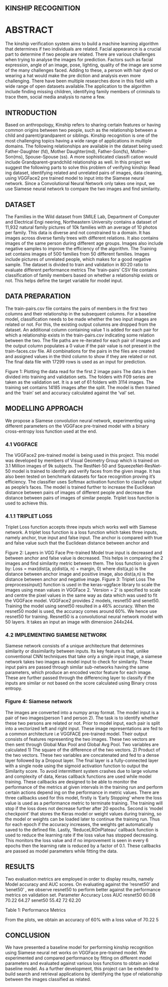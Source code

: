 
## KINSHIP RECOGNITION 

# ABSTRACT 
The kinship verification system aims to build a machine learning algorithm that determines if two individuals are related. Facial appearance is a crucial part to determine if two people are related. There are various challenges when trying to analyse the images for prediction. Factors such as facial expression, angle of an image, pose, lighting, quality of the image are some of the many challenges faced. Adding to these, a person with hair dyed or wearing a hat would make the pre diction and analysis even more challenging. There have been multiple researches done in this field with a wide range of open datasets available.The application to the algorithm include finding missing children, identifying family members of criminals to trace them, social media analysis to name a few. 
## INTRODUCTION 
Based on anthropology, Kinship refers to sharing certain features or having common origins between two people, such as the relationship between a child and parent/grandparent or siblings. Kinship recognition is one of the most challenging topics having a wide range of applications in multiple domains. 
The following relationships are available in the dataset being used: Father-Daughter (fd), Mother Daughter(md), Father-Son(fs), Mother-Son(ms), Spouse-Spouse (ss). A more sophisticated classifi cation would include Grandparent-grandchild relationship as well. 
In this project we suggest the following parts to solve this problem of verifying kinship: Read ing dataset, identifying related and unrelated pairs of images, data cleaning, using VGGFace2 pre trained model to input into the Siamese neural network. Since a Convolutional Neural Network only takes one input, we use Siamese neural network to compare the two images and find similarity. 
## DATASET 
The Families in the Wild dataset from SMILE Lab, Department of Computer and Electrical Engi neering, Northeastern University contains a dataset of 11,932 natural family pictures of 10k families with an average of 10 photos per family. This data is diverse and not constrained to a domain. It has images across diverse family trees with different relations. It also contains images of the same person during different age groups. Images also include negative samples to improve the efficiency of the algorithm. 
The Training set contains images of 500 families from 50 different families. Images include pictures of unrelated people, which makes for a good negative sample. The dataset is divided to train and validation in 80:20 ratio to evaluate different performance metrics 
The ’train-pairs’ CSV file contains classification of family members based on whether a relationship exists or not. This helps define the target variable for model input. 
## DATA PREPARATION 
The train-pairs.csv file contains the pairs of members in the first two columns and their relationship in the subsequent columns. For a baseline model, classification needs to be made whether the two input images are related or not. For this, the existing output columns are dropped from the dataset. 
An additional column containing value 1 is added for each pair for which a relationship exists in the train-pairs.csv indicating some relation between the two. 
The file paths are re-iterated for each pair of images and the output column populates a 0 value if the pair value is not present in the train-faces.csv file. All combinations for the pairs in the files are created and assigned values in the third column to show if they are related or not. The final data file with 17299 rows is used as an input for prediction. 

Figure 1: Plotting the data read for the first 2 image pairs 
The data is then divided into training and validation sets. The folders with F09 series are taken as the validation set. It is a set of 61 folders with 3114 images. The training set contains 14185 images after the split. The model is then trained and the ‘train’ set and accuracy calculated against the ‘val’ set. 
## MODELLING APPROACH 
We propose a Siamese convolution neural network, experimenting using different parameters on the VGGFace pre-trained model with a binary cross-entropy loss function used at the end. 
### 4.1 VGGFACE 
The VGGFace2 pre-trained model is being used in this project. This model was developed by members of Visual Geometry Group which is trained on 3.1 Million images of 9k subjects. The RestNet-50 and SqueezeNet-ResNet-50 model is trained to identify and verify faces from the given image. It has also been tested on benchmark datasets for face recognition proving it’s efficiency. The classifier uses Softmax activation function to classify output as people’s faces. The model is trained further to increase the Euclidean distance between pairs of images of different people and decrease the distance between pairs of images of similar people. Triplet loss function is used to achieve this. 
### 4.1.1 TRIPLET LOSS 
Triplet Loss function accepts three inputs which works well with Siamese network. A triplet loss function is a loss function which takes three inputs, namely anchor, true input and false input. The anchor is compared with true and false value such that the Euclidean distance between anchor and 
 
Figure 2: Layers in VGG Face Pre-trained Model 
true input is decreased and between anchor and false value is decreased. This helps in comparing the 2 images and find similarity metric between them. 
The loss function is given by: 
Loss = max(dist(a, p)dist(a, n) + margin, 0) 
where dist(a,p) is the distance between anchor image and positive image, also dist(a,n) is the distance between anchor and negative image. 
Figure 3: Triplet Loss 
The preprocessinput() function is used in the keras-vggface library to scale the images using mean values in VGGFace 2. ‘Version = 2’ is specified to scale and centre the pixel values in the same way as data which was used to fit the VGGFace model. 
VGGFace2 provides 2 models, resnet50 and senet50. Training the model using senet50 resulted in a 46% accuracy. When the resnet50 model is used, the accuracy comes around 60%. We hence use resnet50 for training. Resnet50 is a convolutional neural network model with 50 layers. It takes an input an image with dimension 244x244. 
### 4.2 IMPLEMENTING SIAMESE NETWORK 
Siamese network consists of a unique architecture that determines similarity or dissimilarity between inputs. Its key feature is that, unlike conventional CNN techniques that take only a single input image, a siamese network takes two images as model input to check for similarity. These input pairs are passed through similar sub-networks having the same parameters, which produce an encoded vector feature for each image. These are further passed through the differencing layer to classify if the inputs are similar or not based on the score calculated using Binary cross entropy. 

### Figure 4: Siamese network 
The images are converted into a numpy array format. The model input is a pair of two images(person 1 and person 2). The task is to identify whether these two persons are related or not. Prior to model input, each pair is split into a vectorized left and right input. These image representations are fed to a common architecture i.e VGGFACE pre-trained model. Their output consists of features representing the two images. These two vectors are then sent through Global Max Pool and Global Avg Pool. Two variables are calculated 1) The square of the difference of the two vectors. 2) Product of the two vectors. These two variables are concatenated and fed to a dense layer followed by a Dropout layer. The final layer is a fully-connected layer with a single node using the sigmoid activation function to output the Similarity score. 
To avoid intermittent system crashes due to large volume and complexity of data, Keras callback functions are used while model training. These callbacks are designed to be able to monitor the performance of the metrics at given intervals in the training run and perform certain actions depend ing on the performance in metric values. There are three callbacks used for this model, firstly is ‘Early Stopping’ where the loss value is used as a performance metric to terminate training. The training will stop if the loss does not decrease further after 20 epochs. Second is ‘model checkpoint’ that stores the Keras model or weight values during training, so the model or weights can be loaded later to continue the training run. Thus for each epoch if the accuracy increases, the weights get automatically saved to the defined file. Lastly, ‘ReduceLROnPlateau’ callback function is used to reduce the learning rate if the loss value has stopped decreasing. This monitors the loss value and if no improvement is seen in every 6 epochs then the learning rate is reduced by a factor of 0.1. These callbacks are passed as model parameters while fitting the data.

## RESULTS 
Two evaluation metrics are employed in order to display results, namely Model accuracy and AUC scores. On evaluating against the ’resnet50’ and ’senet50’ , we observe resnet50 to perform better against the performance metrics on validation set. 
Parameter Accuracy Loss AUC
resnet50 60.08 70.22 64.27
senet50 55.42 72 62.20



Table 1: Performance Metrics 

From the plots, we obtain an accuracy of 60% with a loss value of 70.22 5

## CONCLUSION 
We have presented a baseline model for performing kinship recognition using Siamese neural net works on VGGFace pre-trained model. We experimented and compared performance by fitting on different model parameters and evaluated against various loss functions to obtain an ideal baseline model. 
As a further development, this project can be extended to build search and retrieval applications by identifying the type of relationship between the images classified as related. 
